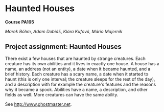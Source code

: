 # Haunted Houses

**Course PA165**

*Marek Bőhm*, *Adam Dobiáš*, *Klára Kufová*, *Mário Majernik*

## Project assignment: Haunted Houses

There exist a few houses that are haunted by strange creatures. Each creature has its own abilities and it lives in exactly one house. A house has a name, an address (not an entity), a date when it became haunted, and a brief history. Each creature has a scary name, a date when it started to haunt (this is only one interval; the creature sleeps for the rest of the day), and a description with for example the creature's features and the reasons why it became a spook. Abilities have a name, a description, and other fields as well. More creatures can have the same ability.

See http://www.ghostmaster.net.
